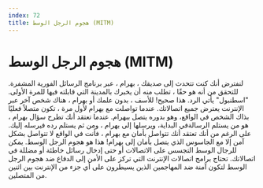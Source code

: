 ```yaml
---
index: 72
title: هجوم الرجل الوسط (MITM)
---
```

# هجوم الرجل الوسط (MITM)

لنفترض أنك كنت تتحدث إلى صديقك ، بهرام ، عبر برنامج الرسائل الفورية المشفرة. للتحقق من أنه هو حقًا ، تطلب منه أن يخبرك بالمدينة التي قابلته فيها للمرة الأولى. "اسطنبول" يأتي الرد. هذا صحيح! للأسف ، بدون علمك أو بهرام ، هناك شخص آخر عبر الإنترنت يعترض جميع اتصالاتك. عندما تواصلت مع بهرام لأول مرة  ، تكون متصلاً فعليًا بذاك الشخص في الواقع، وهو بدوره يتصل ببهرام. عندما تعتقد أنك تطرح سؤال بهرام ، هو  من يستلم الرسالةفي البداية، ويرسلها إلى بهرام ، ومن ثم يستلم رده فيرسله إليك. على الرغم من أنك تعتقد أنك تتواصل بأمان مع بهرام ، فأنت في الواقع لا تتواصل بشكل آمن إلا مع الجاسوس الذي يتصل بأمان إلى بهرام! هذا هو هجوم الرجل الوسط. يمكن للرجال الوسط التجسس على الاتصالات أو حتى إدخال رسائل خاطئة أو مضللة في اتصالاتك. تحتاج برامج اتصالات الإنترنت التي تركز على الأمن إلى الدفاع ضد هجوم الرجل الوسط لتكون آمنة ضد المهاجمين الذين يسيطرون على أي جزء من الإنترنت بين اثنين من المتصلين.